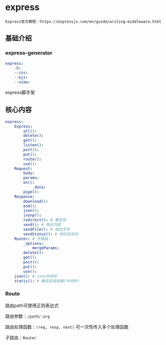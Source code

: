 # express

`Express官方教程：https://expressjs.com/en/guide/writing-middleware.html`



## 基础介绍

### express-generator
```yaml
express:
    -h:
    --css:
    --ejs:
    --view:
```

express脚手架



## 核心内容
```yaml
express:
    Express:
        all():
        delete():
        get():
        listen():
        post():
        put():
        route():
        use():
    Request:
        body:
        params:
        on():
            _data:
        pipe():
    Response:
        download():
        end():
        json():
        jsonp():
        redirect(): # 重定向
        send(): # 响应内容
        sendFile(): # 响应文件
        sendStatus(): # 响应状态码
    Router: # 子路由
        _options:
            mergeParams:
        delete():
        get():
        post():
        put():
        use():
    json(): # json中间件
    static(): # 静态目录挂载(中间件)
```


### Route


路由path可使用正则表达式

路由参数：`/path/:arg`

路由处理函数：`(req, resp, next)`
可一次性传入多个处理函数

子路由：`Router`